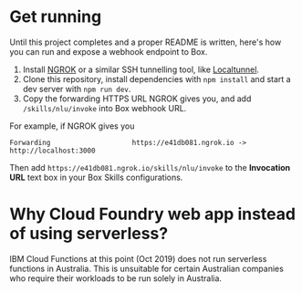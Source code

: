 # Get running

Until this project completes and a proper README is written, here's how you can run and expose a webhook endpoint to Box.

1. Install [NGROK](https://ngrok.com/) or a similar SSH tunnelling tool, like [Localtunnel](https://github.com/localtunnel/localtunnel).
2. Clone this repository, install dependencies with `npm install` and start a dev server with `npm run dev`.
3. Copy the forwarding HTTPS URL NGROK gives you, and add `/skills/nlu/invoke` into Box webhook URL.

For example, if NGROK gives you

```
Forwarding                    https://e41db081.ngrok.io -> http://localhost:3000
```

Then add `https://e41db081.ngrok.io/skills/nlu/invoke` to the **Invocation URL** text box in your Box Skills configurations.

# Why Cloud Foundry web app instead of using serverless?

IBM Cloud Functions at this point (Oct 2019) does not run serverless functions in Australia. This is unsuitable for certain Australian companies who require their workloads to be run solely in Australia.